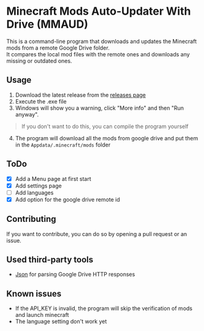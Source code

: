 # Minecraft Mods Auto-Updater With Drive (MMAUD)
This is a command-line program that downloads and updates the 
Minecraft mods from a remote Google Drive folder.<br>
It compares the local mod files with the remote ones and downloads any missing or 
outdated ones.

## Usage

1. Download the latest release from the [releases page](releases/latest)
2. Execute the .exe file
3. Windows will show you a warning, click "More info" and then "Run anyway".
>If you don't want to do this, you can compile the program yourself

4. The program will download all the mods from google drive and put them in the `Appdata/.minecraft/mods` folder

## ToDo
- [x] Add a Menu page at first start
- [x] Add settings page
- [ ] Add languages
- [x] Add option for the google drive remote id

## Contributing

If you want to contribute, you can do so by opening a pull request or an issue.

## Used third-party tools
- [Json](https://github.com/nlohmann/json) for parsing Google Drive HTTP responses 

## Known issues
- If the API_KEY is invalid, the program will skip the verification of mods and launch minecraft
- The language setting don't work yet
